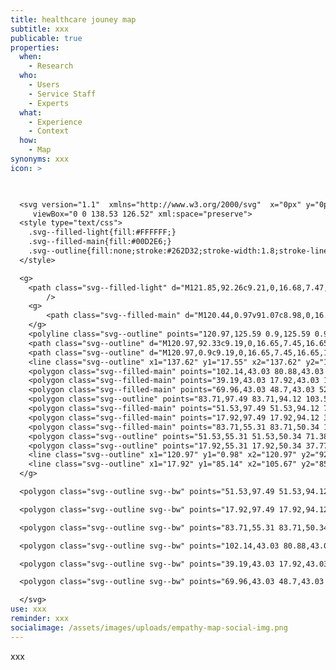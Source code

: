 ```yaml
---
title: healthcare jouney map
subtitle: xxx
publicable: true
properties:
  when:
    - Research
  who:
    - Users
    - Service Staff
    - Experts
  what:
    - Experience
    - Context
  how:
    - Map
synonyms: xxx
icon: >
  


  <svg version="1.1"  xmlns="http://www.w3.org/2000/svg"  x="0px" y="0px"
  	 viewBox="0 0 138.53 126.52" xml:space="preserve">
  <style type="text/css">
  	.svg--filled-light{fill:#FFFFFF;}
  	.svg--filled-main{fill:#00D2E6;}
  	.svg--outline{fill:none;stroke:#262D32;stroke-width:1.8;stroke-linecap:round;stroke-linejoin:round;stroke-miterlimit:10;}
  </style>

  <g>
  	<path class="svg--filled-light" d="M121.85,92.26c9.21,0,16.68,7.47,16.68,16.68s-7.47,16.68-16.68,16.68v-0.04h-16.46H87.81H1.53V17.32h127.81"
  		/>
  	<g>
  		<path class="svg--filled-main" d="M120.44,0.97v91.07c8.98,0,16.55,7.93,16.55,16.9l-0.3-91.79c0-8.98-7.28-16.25-16.25-16.25"/>
  	</g>
  	<polyline class="svg--outline" points="120.97,125.59 0.9,125.59 0.9,17.55 120.37,17.55 	"/>
  	<path class="svg--outline" d="M120.97,92.33c9.19,0,16.65,7.45,16.65,16.65s-7.45,16.65-16.65,16.65"/>
  	<path class="svg--outline" d="M120.97,0.9c9.19,0,16.65,7.45,16.65,16.65"/>
  	<line class="svg--outline" x1="137.62" y1="17.55" x2="137.62" y2="108.98"/>
  	<polygon class="svg--filled-main" points="102.14,43.03 80.88,43.03 85.13,37.28 80.88,31.28 102.14,31.28 106.4,37.28 	"/>
  	<polygon class="svg--filled-main" points="39.19,43.03 17.92,43.03 17.92,31.28 39.19,31.28 43.44,37.28 	"/>
  	<polygon class="svg--filled-main" points="69.96,43.03 48.7,43.03 52.95,37.28 48.7,31.28 69.96,31.28 74.22,37.28 	"/>
  	<polygon class="svg--outline" points="83.71,97.49 83.71,94.12 103.56,94.12 103.56,111.62 83.71,111.62 83.71,107.87 	"/>
  	<polygon class="svg--filled-main" points="51.53,97.49 51.53,94.12 71.38,94.12 71.38,111.62 51.53,111.62 51.53,107.87 	"/>
  	<polygon class="svg--filled-main" points="17.92,97.49 17.92,94.12 37.77,94.12 37.77,111.62 17.92,111.62 17.92,107.87 	"/>
  	<polygon class="svg--filled-main" points="83.71,55.31 83.71,50.34 103.56,50.34 103.56,76.12 83.71,76.12 83.71,70.59 	"/>
  	<polygon class="svg--outline" points="51.53,55.31 51.53,50.34 71.38,50.34 71.38,76.12 51.53,76.12 51.53,70.59 	"/>
  	<polygon class="svg--outline" points="17.92,55.31 17.92,50.34 37.77,50.34 37.77,76.12 17.92,76.12 17.92,70.59 	"/>
  	<line class="svg--outline" x1="120.97" y1="0.98" x2="120.97" y2="92.33"/>
  	<line class="svg--outline" x1="17.92" y1="85.14" x2="105.67" y2="85.14"/>
  </g>

  <polygon class="svg--outline svg--bw" points="51.53,97.49 51.53,94.12 71.38,94.12 71.38,111.62 51.53,111.62 51.53,107.87 "/>

  <polygon class="svg--outline svg--bw" points="17.92,97.49 17.92,94.12 37.77,94.12 37.77,111.62 17.92,111.62 17.92,107.87 "/>

  <polygon class="svg--outline svg--bw" points="83.71,55.31 83.71,50.34 103.56,50.34 103.56,76.12 83.71,76.12 83.71,70.59 "/>

  <polygon class="svg--outline svg--bw" points="102.14,43.03 80.88,43.03 85.13,37.28 80.88,31.28 102.14,31.28 106.4,37.28 "/>

  <polygon class="svg--outline svg--bw" points="39.19,43.03 17.92,43.03 17.92,31.28 39.19,31.28 43.44,37.28 "/>

  <polygon class="svg--outline svg--bw" points="69.96,43.03 48.7,43.03 52.95,37.28 48.7,31.28 69.96,31.28 74.22,37.28 "/>

  </svg>
use: xxx
reminder: xxx
socialimage: /assets/images/uploads/empathy-map-social-img.png
---
```

xxx